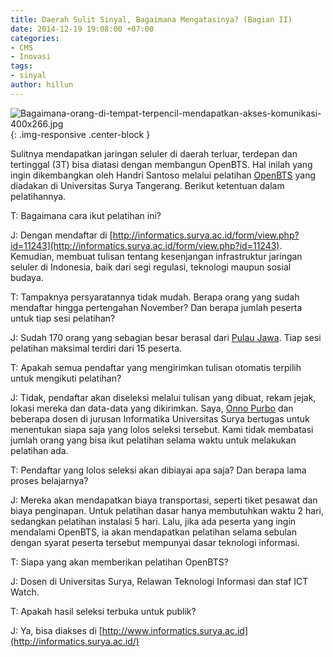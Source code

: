 ```yaml
---
title: Daerah Sulit Sinyal, Bagaimana Mengatasinya? (Bagian II)
date: 2014-12-19 19:08:00 +07:00
categories:
- CMS
- Inovasi
tags:
- sinyal
author: hillun
---
```


![Bagaimana-orang-di-tempat-terpencil-mendapatkan-akses-komunikasi-400x266.jpg](/uploads/Bagaimana-orang-di-tempat-terpencil-mendapatkan-akses-komunikasi-400x266.jpg){: .img-responsive .center-block }

Sulitnya mendapatkan jaringan seluler di daerah terluar, terdepan dan tertinggal (3T) bisa diatasi dengan membangun OpenBTS. Hal inilah yang ingin dikembangkan oleh Handri Santoso melalui pelatihan [OpenBTS](http://ciptamedia.org/daerah-sulit-sinyal-bagaimana-mengatasinya-bagian-i/) yang diadakan di Universitas Surya Tangerang. Berikut ketentuan dalam pelatihannya.

T: Bagaimana cara ikut pelatihan ini?

J: Dengan mendaftar di [http://informatics.surya.ac.id/form/view.php?id=11243](http://informatics.surya.ac.id/form/view.php?id=11243). Kemudian, membuat tulisan tentang kesenjangan infrastruktur jaringan seluler di Indonesia, baik dari segi regulasi, teknologi maupun sosial budaya.

T: Tampaknya persyaratannya tidak mudah. Berapa orang yang sudah mendaftar hingga pertengahan November? Dan berapa jumlah peserta untuk tiap sesi pelatihan? 

J: Sudah 170 orang yang sebagian besar berasal dari [Pulau Jawa](http://informatics.surya.ac.id/mapping/). Tiap sesi pelatihan maksimal terdiri dari 15 peserta.

T: Apakah semua pendaftar yang mengirimkan tulisan otomatis terpilih untuk mengikuti pelatihan?

J: Tidak, pendaftar akan diseleksi melalui tulisan yang dibuat, rekam jejak, lokasi mereka dan data-data yang dikirimkan. Saya, [Onno Purbo](http://ciptamedia.org/onno-purbo/) dan beberapa dosen di jurusan Informatika Universitas Surya bertugas untuk menentukan siapa saja yang lolos seleksi tersebut. Kami tidak membatasi jumlah orang yang bisa ikut pelatihan selama waktu untuk melakukan pelatihan ada.

T: Pendaftar yang lolos seleksi akan dibiayai apa saja? Dan berapa lama proses belajarnya?

J: Mereka akan mendapatkan biaya transportasi, seperti tiket pesawat dan biaya penginapan. Untuk pelatihan dasar hanya membutuhkan waktu 2 hari, sedangkan pelatihan instalasi 5 hari. Lalu, jika ada peserta yang ingin mendalami OpenBTS, ia akan mendapatkan pelatihan selama sebulan dengan syarat peserta tersebut mempunyai dasar teknologi informasi.

T: Siapa yang akan memberikan pelatihan OpenBTS?

J: Dosen di Universitas Surya, Relawan Teknologi Informasi dan staf ICT Watch.

T: Apakah hasil seleksi terbuka untuk publik?

J: Ya, bisa diakses di [http://www.informatics.surya.ac.id](http://informatics.surya.ac.id/)